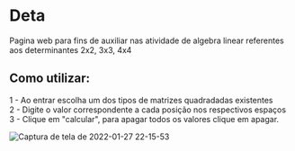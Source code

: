 # Deta
Pagina web para fins de auxiliar nas atividade de algebra linear referentes aos determinantes 2x2, 3x3, 4x4

## Como utilizar:
1 - Ao entrar escolha um dos tipos de matrizes quadradadas existentes
<br>
2 - Digite o valor correspondente a cada posição nos respectivos espaços
<br>
3 - Clique em "calcular", para apagar todos os valores clique em apagar.

![Captura de tela de 2022-01-27 22-15-53](https://user-images.githubusercontent.com/59967704/151470026-f6609eb7-ce1a-44a8-aafd-0e8a5ddfcbff.png)
